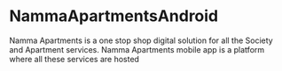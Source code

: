 # NammaApartmentsAndroid
Namma Apartments is a one stop shop digital solution for all the Society and Apartment services. Namma Apartments mobile app is a platform where all these services are hosted
